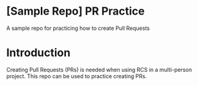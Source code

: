 # [Sample Repo] PR Practice
A sample repo for practicing how to create Pull Requests

# Introduction
Creating Pull Requests (PRs) is needed when using RCS in a multi-person project. This repo can be used to practice creating PRs.